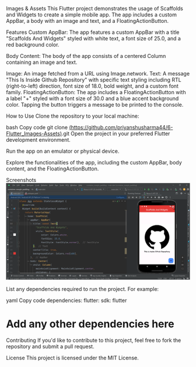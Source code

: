 Images & Assets 
This Flutter project demonstrates the usage of Scaffolds and Widgets to create a simple mobile app. The app includes a custom AppBar, a body with an image and text, and a FloatingActionButton.

Features
Custom AppBar: The app features a custom AppBar with a title "Scaffolds And Widgets" styled with white text, a font size of 25.0, and a red background color.

Body Content: The body of the app consists of a centered Column containing an image and text.

Image: An image fetched from a URL using Image.network.
Text: A message "This Is Inside Github Repository" with specific text styling including RTL (right-to-left) direction, font size of 18.0, bold weight, and a custom font family.
FloatingActionButton: The app includes a FloatingActionButton with a label "+" styled with a font size of 30.0 and a blue accent background color. Tapping the button triggers a message to be printed to the console.

How to Use
Clone the repository to your local machine:

bash
Copy code
git clone [(https://github.com/priyanshusharma44/6-Flutter_Images-Assets)](https://github.com/priyanshusharma44/6-Flutter_Images-Assets).git
Open the project in your preferred Flutter development environment.

Run the app on an emulator or physical device.

Explore the functionalities of the app, including the custom AppBar, body content, and the FloatingActionButton.

Screenshots
![App Screenshot](https://github.com/priyanshusharma44/6-Flutter_Images-Assets/blob/main/Screenshot%202023-12-16%20132032.png)


List any dependencies required to run the project. For example:

yaml
Copy code
dependencies:
  flutter:
    sdk: flutter
  # Add any other dependencies here
Contributing
If you'd like to contribute to this project, feel free to fork the repository and submit a pull request.

License
This project is licensed under the MIT License.

